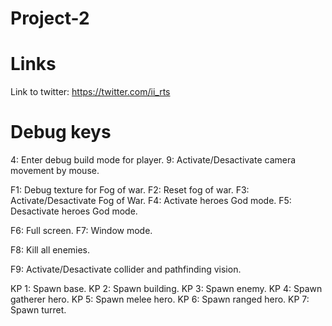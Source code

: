 # Project-2


# Links
Link to twitter: https://twitter.com/ii_rts <br>

# Debug keys
4: Enter debug build mode for player.
9: Activate/Desactivate camera movement by mouse.

F1: Debug texture for Fog of war.
F2: Reset fog of war.
F3: Activate/Desactivate Fog of War.
F4: Activate heroes God mode.
F5: Desactivate heroes God mode.

F6: Full screen.
F7: Window mode.

F8: Kill all enemies.

F9: Activate/Desactivate collider and pathfinding vision.

KP 1: Spawn base.
KP 2: Spawn building.
KP 3: Spawn enemy.
KP 4: Spawn gatherer hero.
KP 5: Spawn melee hero.
KP 6: Spawn ranged hero.
KP 7: Spawn turret.